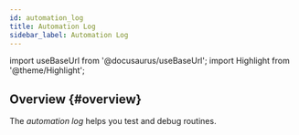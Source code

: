 ```yaml
---
id: automation_log
title: Automation Log
sidebar_label: Automation Log
---
```

import useBaseUrl from '@docusaurus/useBaseUrl'; 
import Highlight from '@theme/Highlight';

## Overview {#overview}

The _automation log_ helps you test and debug routines. 